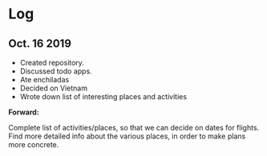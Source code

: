 # Log

## Oct. 16 2019
- Created repository.
- Discussed todo apps.
- Ate enchiladas
- Decided on Vietnam
- Wrote down list of interesting places and activities

**Forward:**

Complete list of activities/places, so that we can decide on dates for flights.
Find more detailed info about the various places, in order to make plans more concrete.
